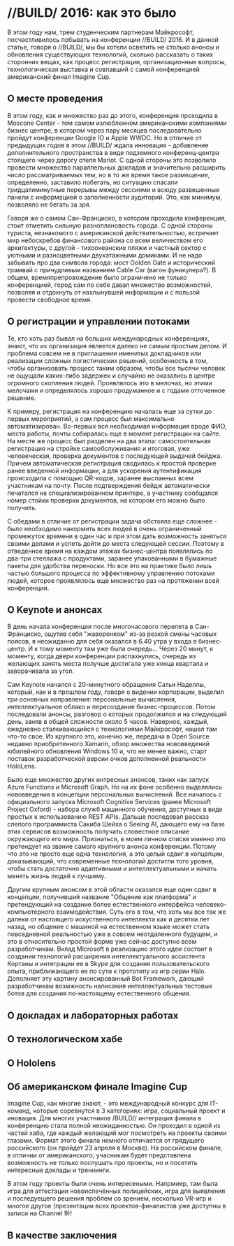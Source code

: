 # //BUILD/ 2016: как это было

В этом году нам, трем студенческим партнерам Майкрософт, посчастливилось побывать
на конференции //BUILD/ 2016. И в данной статье, говоря о //BUILD/, мы бы хотели осветить
не столько анонсы и обновления существующих технологий, сколько рассказать о таких
сторонних вещах, как процесс регистрации, организационные вопросы, технологическая
выставка и совпавший с самой конференцией американский финал Imagine Cup.

## О месте проведения

В этом году, как и множество раз до этого, конференция проходила в Moscone Center -
том самом излюбленном американскими компаниями бизнес центре, в котором через пару месяцев
последовательно пройдут конференции Google IO и Apple WWDC. Но в отличие от предыдущих годов
в этом //BUILD/ ждала инновация - добавление дополнительного пространства в виде подземного
конференц-центра стоящего через дорогу отеля Mariot. С одной стороны
это позволило провести множество параллельных докладов и значительно расширить число
рассматриваемых тем, но в то же время такое размещение, определенно, заставило побегать,
но ситуацию спасали тридцатиминутные перерывы между сессиями и всюду развешенные панели
с информацией о заполненности аудиторий. Это, как минимум, позволяло не бегать за зря.

Говоря же о самом Сан-Франциско, в котором проходила конференция, стоит отметить сильную
разноплановость города. C одной стороны туриста, незнакомого с американской
действительностью, встречает мир небоскребов финансового района со всем величеством его
архитектуры, с другой - тихоокеанские пляжи и частный сектор с уютными и разноцветными
двухэтажными домиками. И не надо забывать про два символа города: мост Golden Gate
и исторический трамвай с причудливым названием Cable Car (вагон фуникулера?). В общем,
времяпрепровождение было ограничено не только конференцией, город сам по себе давал
множество возможностей, позволяя и отдохнуть от нахлынувшей информации и с пользой
провести свободное время.

## О регистрации и управлении потоками

Те, кто хоть раз бывал на больших международных
конференциях, знают, что их организация является далеко не самым простым делом. И проблема совсем
не в приглашении именитых докладчиков или реализации сложных логистических решений,
особенность в том, чтобы организовать процесс таким образом, чтобы все тысячи человек не
ощущали каких-либо задержек и случайно не оказались в центре огромного скопления людей. Проявлялось
это в мелочах, но этими мелочами и определялось хорошо продуманное и с годами отточенное решение.

К примеру, регистрация на конференцию началась еще за сутки до первых мероприятий, а сам
процесс был максимально автоматизирован. Во-первых вся необходимая информация вроде ФИО, места
работы, почты собиралась еще в момент регистрации на сайте. На месте же процесс был разделен
на два этапа: самостоятельная регистрация на стройке самообслуживания и итоговая, уже
человеческая, проверка документов с последующей выдачей бейджа. Причем автоматическая
регистрация сводилась к простой проверке ранее введенной информации, а для ускорения
аутентификация происходила с помощью QR-кодов, заранее высланных всем участникам на почту.
После подтверждения бейдж автоматически печатался на специализированном принтере, а
участнику сообщался номер стойки проверки документов, на котором его можно было получить.

С обедами в отличие от регистрации задача обстояла еще сложнее - было необходимо накормить
всех людей в очень ограниченный промежуток времени в один час и при этом дать возможность
заняться своими делами и успеть дойти до места следующей сессии. Поэтому в отведенное время
на каждом этажах бизнес-центра появлялись по два-три стеллажа с продуктами, заранее упакованными
в бумажные пакеты для удобства переноски. Но все это на практике было лишь частью большого
процесса по эффективному управлению потоками людей, которое проявлялось еще множество раз на
протяжении всей конференции.

## О Keynote и анонсах

В день начала конференции после многочасового перелета в Сан-Франциско, ощутив себя "жаворонком"
из-за резкой смены часовых поясов, я неожиданно для себя оказался в 6.40 утра у входа в
бизнес-центр. И к тому моменту там уже была очередь... Через 20 минут, к моменту, когда двери
конференции распахнулись, очередь из желающих занять места получше достигала уже конца квартала
и заворачивала за угол.

Сам Keynote начался с 20-минутного обращения Сатьи Наделлы, который, как и в прошлом году,
говоря о видении корпорации, выделил три основных направления: персональные вычисления,
интеллектуальное облако и пересоздание бизнес-процессов. Потом последовали анонсы, разговор о
которых продолжился и на следующий день, заняв в общей сложности около 5 часов. Наверное, каждый,
ежедневно сталкивающийся с технологиями Майкрософт, нашел там что-то свое. Из крупного это,
конечно же, передача в Open Source недавно приобретенного Xamarin, обзор множества нововведений
юбилейного обновления Windows 10 и, что не менее важно, старт поставок разработческой версии
очков дополненной реальности HoloLens.

Было еще множество других интресных анонсов, таких как запуск Azure Functions и Microsoft Graph.
Но на их фоне особенно выделялись нововведения в концепции персональных вычислений. Все началось
с официального запуска Microsoft Cognitive Services (ранее Microsoft Project Oxford) - набора
служб машинного обучения, доступных в виде простых к использованию REST APIs. Дальше
последовал рассказ слепого программиста Сакиба Шейха о Seeing AI, дающего ему на базе этих
сервисов возможность получать словестное описание окружающего его мира. Признаться, в моем
личном списке именно это претендует на звание самого крупного анонса конференции. Потому что
это не просто еще одна технология, а это целый сдвиг в копцепции, доказывающий, что современные
технологий достигли того уровня, чтобы стать достаточно адаптивными и интеллектуальными и начать
менять жизнь людей к лучшему.

Другим крупным анонсом в этой области оказался еще один сдвиг в концепции, получивший название
"Общение как платформа" и претендующий на создание более естественного интерфейса
человеко-компьютерного взаимодействия. Суть его в том, что хоть мы все так же далеки от настоящего
искуственного интеллекта как и десятки лет назад, но общение с машиной на естественном языке
может стать повседневной реальностью уже в совсем неотдаленного будущем, и это в относительно
простой форме уже сейчас доступно всем разработчикам. Вклад Microsoft в реализацию этого идеи
состоит в создании технологий расширения интеллектуального ассистента Кортаны и интеграции ее в
Skype для создания пользовательского опыта, приближающего ее по сути к прототипу из игр серии Halo.
Дополняет эту картину анонсированный Bot Framework, дающий разработчикам возмжность написания
интеллектуальных тестовых ботов для создания по-настоящему естественного общения.

## О докладах и лабораторных работах

## O технологическом хабе

## О Hololens

## Об американском финале Imagine Cup

Imagine Cup, как многие знают, - это международный конкурс для IT-команд, которые соревнутся в 3 категориях: игра, социальный проект и иновация. Для многих участников /BUILD// интеграция финала в конференцию стала полной неожиданностью. Он проходил в одной из частей хаба, где каждый желающий мог посмотреть на проекты своими глазами. Формат этого финала немного отличается от грядущего российского (он пройдет 23 апреля в Москве). На российском финале, в отличии от американского, учасникам будет представлена возможность не только  послушать про проекты, но и посетить интересные доклады и треннинги.

В этом году проекты были очень интересеными. Напрмиер, там была игра для аттестации новоиспечённых полицейских, игра для выявления и последуещего решения проблем со зрением, несколько VR-игр и многое другое (презентации всех проектов-финалистов уже доступны в записи на Channel 9)!

## В качестве заключения
